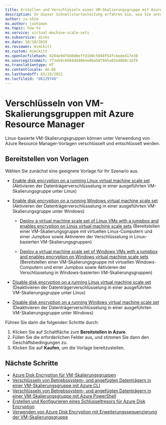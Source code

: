 ```yaml
---
title: Erstellen und Verschlüsseln einer VM-Skalierungsgruppe mit Azure Resource Manager-Vorlagen
description: In dieser Schnellstartanleitung erfahren Sie, wie Sie unter Verwendung von Azure Resource Manager-Vorlagen eine VM-Skalierungsgruppe erstellen und verschlüsseln.
author: ju-shim
ms.author: jushiman
ms.topic: how-to
ms.service: virtual-machine-scale-sets
ms.subservice: disks
ms.date: 10/10/2019
ms.reviewer: mimckitt
ms.custom: mimckitt
ms.openlocfilehash: 4284e94f8d8d0effd160c5048f54fcbede417e38
ms.sourcegitcommit: 772eb9c6684dd4864e0ba507945a83e48b8c16f0
ms.translationtype: HT
ms.contentlocale: de-DE
ms.lasthandoff: 03/19/2021
ms.locfileid: "86129748"
---
```

# <a name="encrypt-virtual-machine-scale-sets-with-azure-resource-manager"></a>Verschlüsseln von VM-Skalierungsgruppen mit Azure Resource Manager

Linux-basierte VM-Skalierungsgruppen können unter Verwendung von Azure Resource Manager-Vorlagen verschlüsselt und entschlüsselt werden.

## <a name="deploying-templates"></a>Bereitstellen von Vorlagen

Wählen Sie zunächst eine geeignete Vorlage für Ihr Szenario aus.

- [Enable disk encryption on a running Linux virtual machine scale set](https://github.com/Azure/azure-quickstart-templates/tree/master/201-encrypt-running-vmss-linux) (Aktivieren der Datenträgerverschlüsselung in einer ausgeführten VM-Skalierungsgruppe unter Linux)

- [Enable disk encryption on a running Windows virtual machine scale set](https://github.com/Azure/azure-quickstart-templates/tree/master/201-encrypt-running-vmss-windows) (Aktivieren der Datenträgerverschlüsselung in einer ausgeführten VM-Skalierungsgruppe unter Windows)

  - [Deploy a virtual machine scale set of Linux VMs with a jumpbox and enables encryption on Linux virtual machine scale sets](https://github.com/Azure/azure-quickstart-templates/tree/master/201-encrypt-vmss-linux-jumpbox) (Bereitstellen einer VM-Skalierungsgruppe mit virtuellen Linux-Computern und einer Jumpbox sowie Aktivieren der Verschlüsselung in Linux-basierten VM-Skalierungsgruppen)

  - [Deploy a virtual machine scale set of Windows VMs with a jumpbox and enables encryption on Windows virtual machine scale sets](https://github.com/Azure/azure-quickstart-templates/tree/master/201-encrypt-vmss-windows-jumpbox) (Bereitstellen einer VM-Skalierungsgruppe mit virtuellen Windows-Computern und einer Jumpbox sowie Aktivieren der Verschlüsselung in Windows-basierten VM-Skalierungsgruppen)

- [Disable disk encryption on a running Linux virtual machine scale set](https://github.com/Azure/azure-quickstart-templates/tree/master/201-decrypt-vmss-linux) (Deaktivieren der Datenträgerverschlüsselung in einer ausgeführten VM-Skalierungsgruppe unter Linux)

- [Disable disk encryption on a running Windows virtual machine scale set](https://github.com/Azure/azure-quickstart-templates/tree/master/201-decrypt-vmss-windows) (Deaktivieren der Datenträgerverschlüsselung in einer ausgeführten VM-Skalierungsgruppe unter Windows)

Führen Sie dann die folgenden Schritte durch:

1. Klicken Sie auf Schaltfläche zum **Bereitstellen in Azure**.
2. Füllen Sie die erforderlichen Felder aus, und stimmen Sie dann den Geschäftsbedingungen zu.
3. Klicken Sie auf **Kaufen**, um die Vorlage bereitzustellen.

## <a name="next-steps"></a>Nächste Schritte

- [Azure Disk Encryption für VM-Skalierungsgruppen](disk-encryption-overview.md)
- [Verschlüsseln von Betriebssystem- und angefügten Datenträgern in einer VM-Skalierungsgruppe mit Azure CLI](disk-encryption-cli.md)
- [Verschlüsseln von Betriebssystem- und angefügten Datenträgern in einer VM-Skalierungsgruppe mit Azure PowerShell](disk-encryption-powershell.md)
- [Erstellen und Konfigurieren eines Schlüsseltresors für Azure Disk Encryption](disk-encryption-key-vault.md)
- [Verwenden von Azure Disk Encryption mit Erweiterungssequenzierung der VM-Skalierungsgruppe](disk-encryption-extension-sequencing.md)
